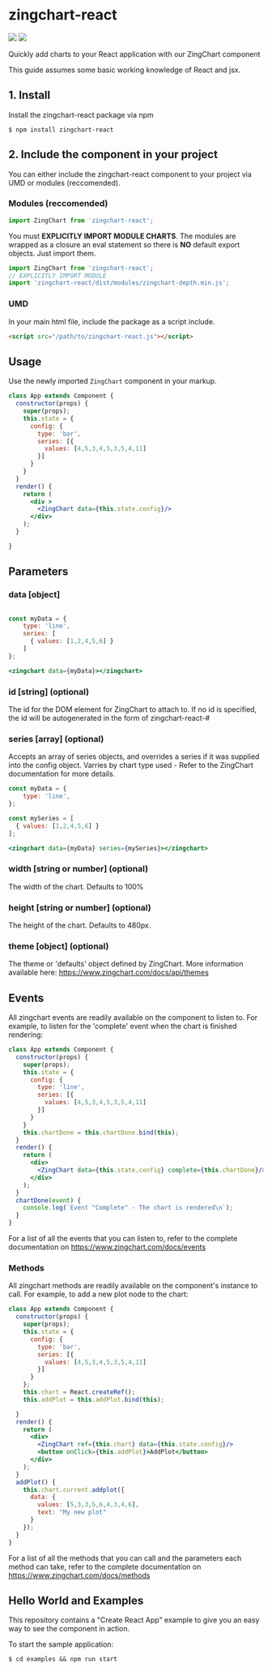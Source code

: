 # zingchart-react

![](https://github.com/zingchart/zingchart-react/workflows/Build/badge.svg?branch=master)
![](https://github.com/zingchart/zingchart-react/workflows/Test/badge.svg?branch=master)

Quickly add charts to your React application with our ZingChart component

This guide assumes some basic working knowledge of React and jsx.

## 1. Install

Install the zingchart-react package via npm

`$ npm install zingchart-react`

## 2. Include the component in your project

You can either include the zingchart-react component to your project via UMD or modules (reccomended).

### Modules (reccomended)
```js
import ZingChart from 'zingchart-react';
```

You must **EXPLICITLY IMPORT MODULE CHARTS**. The modules are 
wrapped as a closure an eval statement so there is **NO** default
export objects. Just import them.

```js
import ZingChart from 'zingchart-react';
// EXPLICITLY IMPORT MODULE
import 'zingchart-react/dist/modules/zingchart-depth.min.js';
```

### UMD

In your main html file, include the package as a script include.
```html
<script src="/path/to/zingchart-react.js"></script>
```


## Usage

Use the newly imported `ZingChart` component in your markup.


```jsx
class App extends Component {
  constructor(props) {
    super(props);
    this.state = {
      config: {
        type: 'bar',
        series: [{
          values: [4,5,3,4,5,3,5,4,11]
        }]
      }
    }
  }
  render() {
    return (
      <div >
        <ZingChart data={this.state.config}/>
      </div>
    );
  }

}
```


## Parameters

### data [object]

```jsx

const myData = {
    type: 'line',
    series: [
      { values: [1,2,4,5,6] }
    ]
};

<zingchart data={myData}></zingchart>
```

### id [string] (optional)
The id for the DOM element for ZingChart to attach to. If no id is specified, the id will be autogenerated in the form of zingchart-react-#

### series [array] (optional)
Accepts an array of series objects, and overrides a series if it was supplied into the config object. Varries by chart type used - Refer to the ZingChart documentation for more details.


```jsx
const myData = {
    type: 'line',
};

const mySeries = [
  { values: [1,2,4,5,6] }
];

<zingchart data={myData} series={mySeries}></zingchart>

```


### width [string or number] (optional)
The width of the chart. Defaults to 100%

### height [string or number] (optional)
The height of the chart. Defaults to 480px.

### theme [object] (optional)
The theme or 'defaults' object defined by ZingChart. More information available here: https://www.zingchart.com/docs/api/themes

## Events
All zingchart events are readily available on the component to listen to. For example, to listen for the 'complete' event when the chart is finished rendering:

```jsx
class App extends Component {
  constructor(props) {
    super(props);
    this.state = {
      config: {
        type: 'line',
        series: [{
          values: [4,5,3,4,5,3,5,4,11]
        }]
      }
    }
    this.chartDone = this.chartDone.bind(this);
  }
  render() {
    return (
      <div>
        <ZingChart data={this.state.config} complete={this.chartDone}/>
      </div>
    );
  }
  chartDone(event) {
    console.log(`Event "Complete" - The chart is rendered\n`);
  }
}
```

For a list of all the events that you can listen to, refer to the complete documentation on https://www.zingchart.com/docs/events


### Methods
All zingchart methods are readily available on the component's instance to call. For example, to add a new plot node to the chart:

```jsx
class App extends Component {
  constructor(props) {
    super(props);
    this.state = {
      config: {
        type: 'bar',
        series: [{
          values: [4,5,3,4,5,3,5,4,11]
        }]
      }
    };
    this.chart = React.createRef();
    this.addPlot = this.addPlot.bind(this);

  }
  render() {
    return (
      <div>
        <ZingChart ref={this.chart} data={this.state.config}/>
        <button onClick={this.addPlot}>AddPlot</button>
      </div>
    );
  }
  addPlot() {
    this.chart.current.addplot({
      data: {
        values: [5,3,3,5,6,4,3,4,6],
        text: "My new plot"
      }
    });
  }
}

```

For a list of all the methods that you can call and the parameters each method can take, refer to the complete documentation on https://www.zingchart.com/docs/methods

## Hello World and Examples
This repository contains a "Create React App" example to give you an easy way to see the component in action. 

To start the sample application:
```
$ cd examples && npm run start 
```
